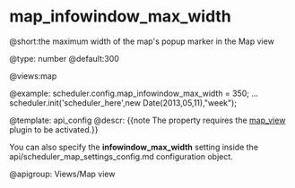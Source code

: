 map_infowindow_max_width
=============

@short:the maximum width of the map's popup marker in the Map view
	

@type: number
@default:300

@views:map

@example:
scheduler.config.map_infowindow_max_width = 350;
...
scheduler.init('scheduler_here',new Date(2013,05,11),"week");


@template:	api_config
@descr:
{{note The property requires the [map_view](extensions_list.html#mapview) plugin to be activated.}}

You can also specify the **infowindow_max_width** setting inside the api/scheduler_map_settings_config.md configuration object.

@apigroup: Views/Map view

